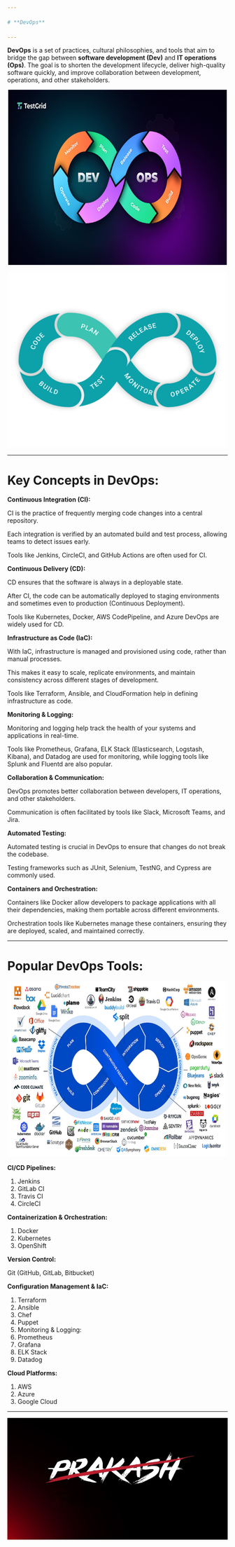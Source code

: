 ```yaml
---

# **DevOps**

---
```


**DevOps** is a set of practices, cultural philosophies, and tools that aim to bridge the gap between **software development (Dev)** and **IT operations (Ops)**. The goal is to shorten the development lifecycle, deliver high-quality software quickly, and improve collaboration between development, operations, and other stakeholders.

<p align="center">
<img src="devops.jpg" alt="24ag5a0510" width="500" height="400" />
</p>

<p align="center">
<img src="DEVOPS.gif" alt="24ag5a0510" width="500" height="400" />
</p>

---

# **Key Concepts in DevOps:**
**Continuous Integration (CI):**

CI is the practice of frequently merging code changes into a central repository.

Each integration is verified by an automated build and test process, allowing teams to detect issues early.

Tools like Jenkins, CircleCI, and GitHub Actions are often used for CI.

**Continuous Delivery (CD):**

CD ensures that the software is always in a deployable state.

After CI, the code can be automatically deployed to staging environments and sometimes even to production (Continuous Deployment).

Tools like Kubernetes, Docker, AWS CodePipeline, and Azure DevOps are widely used for CD.

**Infrastructure as Code (IaC):**

With IaC, infrastructure is managed and provisioned using code, rather than manual processes.

This makes it easy to scale, replicate environments, and maintain consistency across different stages of development.

Tools like Terraform, Ansible, and CloudFormation help in defining infrastructure as code.

**Monitoring & Logging:**

Monitoring and logging help track the health of your systems and applications in real-time.

Tools like Prometheus, Grafana, ELK Stack (Elasticsearch, Logstash, Kibana), and Datadog are used for monitoring, while logging tools like Splunk and Fluentd are also popular.

**Collaboration & Communication:**

DevOps promotes better collaboration between developers, IT operations, and other stakeholders.

Communication is often facilitated by tools like Slack, Microsoft Teams, and Jira.

**Automated Testing:**

Automated testing is crucial in DevOps to ensure that changes do not break the codebase.

Testing frameworks such as JUnit, Selenium, TestNG, and Cypress are commonly used.

**Containers and Orchestration:**

Containers like Docker allow developers to package applications with all their dependencies, making them portable across different environments.

Orchestration tools like Kubernetes manage these containers, ensuring they are deployed, scaled, and maintained correctly.

---

# **Popular DevOps Tools:**
<p align="center">
  <img src="DevOpsTools.jpg" alt="24ag5a0510" width="500" height="400" />
</p>

**CI/CD Pipelines:**

1. Jenkins
2. GitLab CI
3. Travis CI
4. CircleCI

**Containerization & Orchestration:**

1. Docker
2. Kubernetes
3. OpenShift

**Version Control:**

Git (GitHub, GitLab, Bitbucket)

**Configuration Management & IaC:**

1. Terraform
2. Ansible
3. Chef
4. Puppet
5. Monitoring & Logging:
6. Prometheus
7. Grafana
8. ELK Stack
9. Datadog

**Cloud Platforms:**

1. AWS
2. Azure
3. Google Cloud

---


![24ag5a0510](Prash.jpg)




















